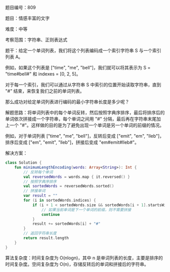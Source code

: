 题目编号：809

题目：情感丰富的文字

难度：中等

考察范围：字符串、正则表达式

题干：给定一个单词列表，我们将这个列表编码成一个索引字符串 S 与一个索引列表 A。

例如，如果这个列表是 ["time", "me", "bell"]，我们就可以将其表示为 S = "time#bell#" 和 indexes = [0, 2, 5]。

对于每一个索引，我们可以通过从字符串 S 中索引的位置开始读取字符串，直到 "#" 结束，来恢复我们之前的单词列表。

那么成功对给定单词列表进行编码的最小字符串长度是多少呢？

解题思路：将单词列表中的每个单词反转，然后按照字典序排序，最后将排序后的单词依次拼接成一个字符串，每个单词之间用 "#" 分隔，最后再在字符串末尾加上一个 "#"。这样做的目的是为了避免出现一个单词是另一个单词的前缀的情况。

例如，对于单词列表 ["time", "me", "bell"]，反转后变成 ["emit", "em", "lleb"]，排序后变成 ["em", "emit", "lleb"]，拼接后变成 "em#emit#lleb#"。

解决方案：

```kotlin
class Solution {
    fun minimumLengthEncoding(words: Array<String>): Int {
        // 反转每个单词
        val reversedWords = words.map { it.reversed() }
        // 按照字典序排序
        val sortedWords = reversedWords.sorted()
        // 拼接单词
        var result = ""
        for (i in sortedWords.indices) {
            if (i + 1 < sortedWords.size && sortedWords[i + 1].startsWith(sortedWords[i])) {
                // 如果当前单词是下一个单词的前缀，则不需要拼接
                continue
            }
            result += sortedWords[i] + "#"
        }
        // 返回字符串长度
        return result.length
    }
}
```

算法复杂度：时间复杂度为 O(nlogn)，其中 n 是单词列表的长度，主要是排序的时间复杂度。空间复杂度为 O(n)，存储反转后的单词和拼接后的字符串。